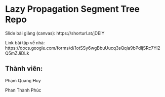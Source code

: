 <h1>Lazy Propagation Segment Tree Repo</h1>
<p>Slide bài giảng (canvas): https://shorturl.at/jDEIY</p>
<p>Link bài tập về nhà: https://docs.google.com/forms/d/1otSSy6wgBbuUucq3sQqla9bPdljSRc7YI2Q5mZJiDLk</p>
<h2>Thành viên:</h2>
<p>Phạm Quang Huy</p>
Phan Thành Phúc
